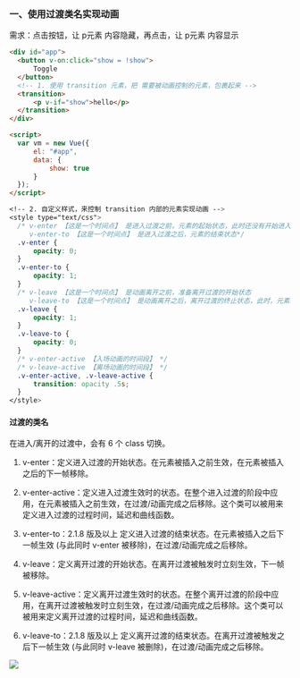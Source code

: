 ### 一、使用过渡类名实现动画

需求：点击按钮，让 p元素 内容隐藏，再点击，让 p元素 内容显示

```html
<div id="app">
  <button v-on:click="show = !show">
      Toggle
  </button>
  <!-- 1. 使用 transition 元素，把 需要被动画控制的元素，包裹起来 -->
  <transition>
      <p v-if="show">hello</p>
  </transition>
</div>

<script>
  var vm = new Vue({
      el: "#app",
      data: {
          show: true
      }
  });
</script>
```
```css
<!-- 2. 自定义样式，来控制 transition 内部的元素实现动画 -->
<style type="text/css">
  /* v-enter 【这是一个时间点】 是进入过渡之前，元素的起始状态，此时还没有开始进入 
     v-enter-to 【这是一个时间点】 是进入过渡之后，元素的结束状态*/
  .v-enter {
      opacity: 0;
  }
  .v-enter-to {
      opacity: 1;
  }
  /* v-leave 【这是一个时间点】 是动画离开之前，准备离开过渡的开始状态
     v-leave-to 【这是一个时间点】 是动画离开之后，离开过渡的终止状态，此时，元素动画已经结束了 */
  .v-leave {
      opacity: 1;
  }
  .v-leave-to {
      opacity: 0;
  }
  /* v-enter-active 【入场动画的时间段】 */
  /* v-leave-active 【离场动画的时间段】 */
  .v-enter-active, .v-leave-active {
      transition: opacity .5s;
  }
</style>
```
#### 过渡的类名

在进入/离开的过渡中，会有 6 个 class 切换。

1. v-enter：定义进入过渡的开始状态。在元素被插入之前生效，在元素被插入之后的下一帧移除。

2. v-enter-active：定义进入过渡生效时的状态。在整个进入过渡的阶段中应用，在元素被插入之前生效，在过渡/动画完成之后移除。这个类可以被用来定义进入过渡的过程时间，延迟和曲线函数。

3. v-enter-to：2.1.8 版及以上 定义进入过渡的结束状态。在元素被插入之后下一帧生效 (与此同时 v-enter 被移除)，在过渡/动画完成之后移除。

4. v-leave：定义离开过渡的开始状态。在离开过渡被触发时立刻生效，下一帧被移除。

5. v-leave-active：定义离开过渡生效时的状态。在整个离开过渡的阶段中应用，在离开过渡被触发时立刻生效，在过渡/动画完成之后移除。这个类可以被用来定义离开过渡的过程时间，延迟和曲线函数。

6. v-leave-to：2.1.8 版及以上 定义离开过渡的结束状态。在离开过渡被触发之后下一帧生效 (与此同时 v-leave 被删除)，在过渡/动画完成之后移除。


<img src="https://cn.vuejs.org/images/transition.png"/>
